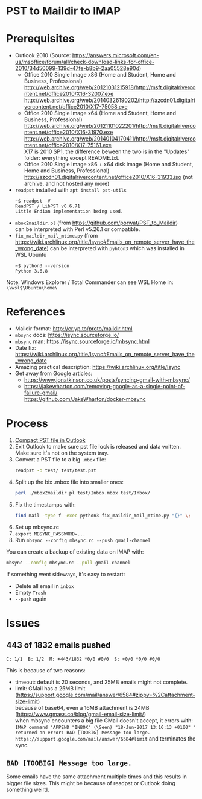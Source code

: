 PST to Maildir to IMAP
======================

# Prerequisites

 * Outlook 2010 (Source: https://answers.microsoft.com/en-us/msoffice/forum/all/check-download-links-for-office-2010/34d50099-139d-47fe-b8b9-2aa05528e90d)
   * Office 2010 Single Image x86 (Home and Student, Home and Business, Professional)  
     http://web.archive.org/web/20121031215918/http://msft.digitalrivercontent.net/office2010/X16-32007.exe
     http://web.archive.org/web/20140326190202/http://azcdn01.digitalrivercontent.net/office2010/X17-75058.exe
   * Office 2010 Single Image x64 (Home and Student, Home and Business, Professional)  
     http://web.archive.org/web/20121101022201/http://msft.digitalrivercontent.net/office2010/X16-31970.exe
     http://web.archive.org/web/20140104170411/http://msft.digitalrivercontent.net/office2010/X17-75161.exe  
     X17 is 2010 SP1, the difference beween the two is in the "Updates" folder: everything except README.txt.
   * Office 2010 Single Image x86 + x64 disk image (Home and Student, Home and Business, Professional)  
     http://azcdn01.digitalrivercontent.net/office2010/X16-31933.iso (not archive, and not hosted any more)
 * `readpst` installed with `apt install pst-utils`  
    ```console
    ~$ readpst -V
    ReadPST / LibPST v0.6.71
    Little Endian implementation being used.
    ```
 * `mbox2maildir.pl` (from https://github.com/porwat/PST_to_Maildir)  
   can be interpreted with Perl v5.26.1 or compatible.
 * `fix_maildir_mail_mtime.py` (from https://wiki.archlinux.org/title/Isync#Emails_on_remote_server_have_the_wrong_date)
   can be interpreted with `pyhton3` which was installed in WSL Ubuntu
    ```console
    ~$ python3 --version
    Python 3.6.8
    ```

Note: Windows Explorer / Total Commander can see WSL Home in: `\\wsl$\Ubuntu\home\`

# References
 * Maildir format: http://cr.yp.to/proto/maildir.html
 * `mbsync` docs: https://isync.sourceforge.io/
 * `mbsync` man: https://isync.sourceforge.io/mbsync.html
 * Date fix: https://wiki.archlinux.org/title/Isync#Emails_on_remote_server_have_the_wrong_date
 * Amazing practical description: https://wiki.archlinux.org/title/Isync
 * Get away from Google articles:
   * https://www.jonatkinson.co.uk/posts/syncing-gmail-with-mbsync/
   * https://jakewharton.com/removing-google-as-a-single-point-of-failure-gmail/  
   https://github.com/JakeWharton/docker-mbsync

# Process

 1. [Compact PST file in Outlook](https://support.microsoft.com/en-us/office/reduce-the-size-of-your-mailbox-and-outlook-data-files-pst-and-ost-e4c6a4f1-d39c-47dc-a4fa-abe96dc8c7ef#ID0EBBD=Office_2010)
 1. Exit Outlook to make sure pst file lock is released and data written.  
    Make sure it's not on the system tray.
 1. Convert a PST file to a big `.mbox` file:
    ```bash
    readpst -o test/ test/test.pst
    ```
 1. Split up the bix .mbox file into smaller ones:
    ```bash
    perl ./mbox2maildir.pl test/Inbox.mbox test/Inbox/
    ```
 1. Fix the timestamps with:
    ```bash
    find mail -type f -exec python3 fix_maildir_mail_mtime.py "{}" \;
    ```
 1. Set up mbsync.rc
 1. `export MBSYNC_PASSWORD=...`
 1. Run `mbsync --config mbsync.rc --push gmail-channel`

You can create a backup of existing data on IMAP with:
```bash
mbsync --config mbsync.rc --pull gmail-channel
```

If something went sideways, it's easy to restart:
 * Delete all email in `inbox`
 * Empty `Trash`
 * `--push` again

# Issues

## 443 of 1832 emails pushed
```console
C: 1/1  B: 1/2  M: +443/1832 *0/0 #0/0  S: +0/0 *0/0 #0/0
```
This is because of two reasons:
 * timeout: default is 20 seconds, and 25MB emails might not complete.
 * limit: GMail has a 25MB limit (https://support.google.com/mail/answer/6584#zippy=%2Cattachment-size-limit)  
          because of base64, even a 16MB attachment is 24MB (https://www.gmass.co/blog/gmail-email-size-limit/)  
          when mbsync encounters a big file GMail doesn't accept, it errors with:
          ```
          IMAP command 'APPEND "INBOX" (\Seen) "18-Jun-2017 13:16:13 +0100" ' returned an error: BAD [TOOBIG] Message too large. https://support.google.com/mail/answer/6584#limit
          ```
          and terminates the sync.

## `BAD [TOOBIG] Message too large.`
Some emails have the same attachment multiple times and this results in bigger file sizes. This might be because of readpst or Outlook doing something weird.
